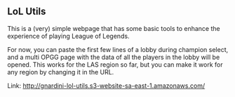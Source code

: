## LoL Utils

This is a (very) simple webpage that has some basic tools to enhance the experience of playing League of Legends.

For now, you can paste the first few lines of a lobby during champion select, and a multi OPGG page with the data of all the players in the lobby will be opened. This works for the LAS region so far, but you can make it work for any region by changing it in the URL.

Link: http://gnardini-lol-utils.s3-website-sa-east-1.amazonaws.com/
